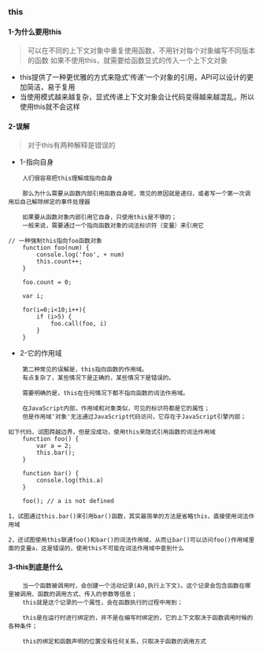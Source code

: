 ### this

#### 1-为什么要用this

> 可以在不同的上下文对象中重复使用函数，不用针对每个对象编写不同版本的函数
> 如果不使用this，就需要给函数显式的传入一个上下文对象

- this提供了一种更优雅的方式来隐式'传递'一个对象的引用，API可以设计的更加简洁，易于复用
- 当使用模式越来越复杂，显式传递上下文对象会让代码变得越来越混乱，所以使用this就不会这样


#### 2-误解

> 对于this有两种解释是错误的

- 1-指向自身
```
    人们很容易把this理解成指向自身

    那么为什么需要从函数内部引用函数自身呢，常见的原因就是递归，或者写一个第一次调用后自己解除绑定的事件处理器

    如果要从函数对象内部引用它自身，只使用this是不够的；
    一般来说，需要通过一个指向函数对象的词法标识符（变量）来引用它

```
```
// 一种强制this指向foo函数对象
    function foo(num) {
        console.log('foo', + num)
        this.count++;
    }

    foo.count = 0;

    var i;

    for(i=0;i<10;i++){
        if (i>5) {
            foo.call(foo, i)
        }
    }
```

- 2-它的作用域
```
    第二种常见的误解是，this指向函数的作用域。
    有点复杂了，某些情况下是正确的，某些情况下是错误的。

    需要明确的是，this在任何情况下都不指向函数的词法作用域。

    在JavaScript内部，作用域和对象类似，可见的标识符都是它的属性；
    但是作用域'对象'无法通过JavaScript代码访问，它存在于JavaScript引擎内部；

```

```
如下代码，试图跨越边界，但是没成功，使用this来隐式引用函数的词法作用域
    function foo() {
        var a = 2;
        this.bar();
    }

    function bar() {
        console.log(this.a)
    }

    foo(); // a is not defined

1，试图通过this.bar()来引用bar()函数，其实最简单的方法是省略this，直接使用词法作用域

2，还试图使用this联通foo()和bar()的词法作用域，从而让bar()可以访问foo()作用域里面的变量a，这是错误的，使用this不可能在词法作用域中查到什么

```



#### 3-this到底是什么

```
    当一个函数被调用时，会创建一个活动记录(AO,执行上下文)。这个记录会包含函数在哪里被调用、函数的调用方式、传入的参数等信息；
    this就是这个记录的一个属性，会在函数执行的过程中用到；

    this是在运行时进行绑定的，并不是在编写时绑定的，它的上下文取决于函数调用时候的各种条件；

    this的绑定和函数声明的位置没有任何关系，只取决于函数的调用方式
```
